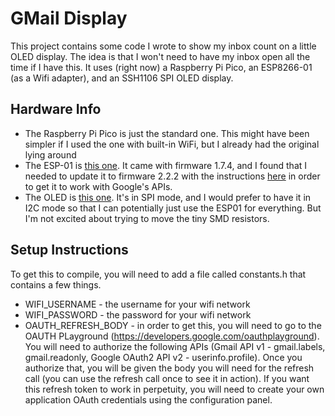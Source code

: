 # GMail Display
This project contains some code I wrote to show my inbox count on a little OLED display. The idea is that I won't need to have my inbox open all the time if I have this. It uses (right now) a Raspberry Pi Pico, an ESP8266-01 (as a Wifi adapter), and an SSH1106 SPI OLED display.

## Hardware Info
* The Raspberry Pi Pico is just the standard one. This might have been simpler if I used the one with built-in WiFi, but I already had the original lying around
* The ESP-01 is [this one](https://www.amazon.com/HiLetgo-Wireless-Transceiver-Development-Compatible/dp/B010N1ROQS/ref). It came with firmware 1.7.4, and I found that I needed to update it to firmware 2.2.2 with the instructions [here](https://www.sigmdel.ca/michel/ha/esp8266/ESP01_AT_Firmware_en.html) in order to get it to work with Google's APIs.
* The OLED is [this one](https://www.amazon.com/HiLetgo-128x64-SSH1106-Display-Arduino/dp/B01N1LZT8L/ref). It's in SPI mode, and I would prefer to have it in I2C mode so that I can potentially just use the ESP01 for everything. But I'm not excited about trying to move the tiny SMD resistors.

## Setup Instructions
To get this to compile, you will need to add a file called constants.h that contains a few things.
* WIFI_USERNAME - the username for your wifi network
* WIFI_PASSWORD - the password for your wifi network
* OAUTH_REFRESH_BODY - in order to get this, you will need to go to the OAUTH PLayground (https://developers.google.com/oauthplayground). You will need to authorize the following APIs (Gmail API v1 - gmail.labels, gmail.readonly, Google OAuth2 API v2 - userinfo.profile). Once you authorize that, you will be given the body you will need for the refresh call (you can use the refresh call once to see it in action). If you want this refresh token to work in perpetuity, you will need to create your own application OAuth credentials using the configuration panel.